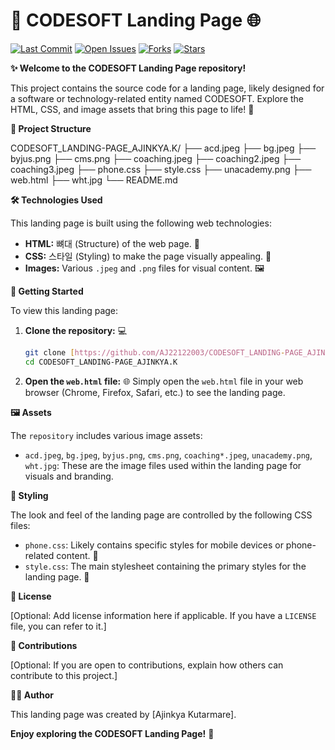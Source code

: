# 🚀 CODESOFT Landing Page 🌐

[![Last Commit](https://img.shields.io/github/last-commit/AJ22122003/CODESOFT_LANDING-PAGE_AJINKYA.K)](https://github.com/AJ22122003/CODESOFT_LANDING-PAGE_AJINKYA.K/commits/main)
[![Open Issues](https://img.shields.io/github/issues/AJ22122003/CODESOFT_LANDING-PAGE_AJINKYA.K)](https://github.com/AJ22122003/CODESOFT_LANDING-PAGE_AJINKYA.K/issues)
[![Forks](https://img.shields.io/github/forks/AJ22122003/CODESOFT_LANDING-PAGE_AJINKYA.K?style=social)](https://github.com/AJ22122003/CODESOFT_LANDING-PAGE_AJINKYA.K)
[![Stars](https://img.shields.io/github/stars/AJ22122003/CODESOFT_LANDING-PAGE_AJINKYA.K?style=social)](https://github.com/AJ22122003/CODESOFT_LANDING-PAGE_AJINKYA.K)

**✨ Welcome to the CODESOFT Landing Page repository!**

This project contains the source code for a landing page, likely designed for a software or technology-related entity named CODESOFT. Explore the HTML, CSS, and image assets that bring this page to life! 🎨

**📂 Project Structure**

CODESOFT_LANDING-PAGE_AJINKYA.K/
├── acd.jpeg
├── bg.jpeg
├── byjus.png
├── cms.png
├── coaching.jpeg
├── coaching2.jpeg
├── coaching3.jpeg
├── phone.css
├── style.css
├── unacademy.png
├── web.html
├── wht.jpg
└── README.md


**🛠️ Technologies Used**

This landing page is built using the following web technologies:

* **HTML:** 뼈대 (Structure) of the web page. 🧱
* **CSS:** 스타일 (Styling) to make the page visually appealing. 🎨
* **Images:** Various `.jpeg` and `.png` files for visual content. 🖼️

**🚀 Getting Started**

To view this landing page:

1.  **Clone the repository:** 💻
    ```bash
    git clone [https://github.com/AJ22122003/CODESOFT_LANDING-PAGE_AJINKYA.K.git](https://github.com/AJ22122003/CODESOFT_LANDING-PAGE_AJINKYA.K.git)
    cd CODESOFT_LANDING-PAGE_AJINKYA.K
    ```

2.  **Open the `web.html` file:** 🌐 Simply open the `web.html` file in your web browser (Chrome, Firefox, Safari, etc.) to see the landing page.

**🖼️ Assets**

The `repository` includes various image assets:

* `acd.jpeg`, `bg.jpeg`, `byjus.png`, `cms.png`, `coaching*.jpeg`, `unacademy.png`, `wht.jpg`: These are the image files used within the landing page for visuals and branding.

**🎨 Styling**

The look and feel of the landing page are controlled by the following CSS files:

* `phone.css`: Likely contains specific styles for mobile devices or phone-related content. 📱
* `style.css`: The main stylesheet containing the primary styles for the landing page. 💅

**📜 License**

[Optional: Add license information here if applicable. If you have a `LICENSE` file, you can refer to it.]

**🤝 Contributions**

[Optional: If you are open to contributions, explain how others can contribute to this project.]

**👨‍💻 Author**

This landing page was created by [Ajinkya Kutarmare].

**Enjoy exploring the CODESOFT Landing Page!** 🎉
```

